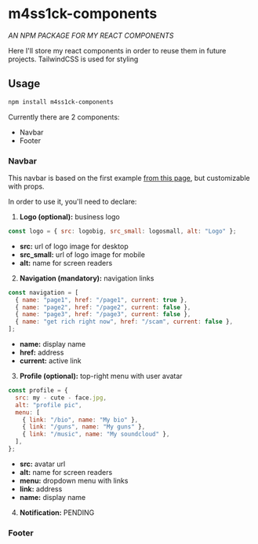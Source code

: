 # m4ss1ck-components

_AN NPM PACKAGE FOR MY REACT COMPONENTS_

Here I'll store my react components in order to reuse them in future projects. TailwindCSS is used for styling

## **Usage**

```sh
npm install m4ss1ck-components
```

Currently there are 2 components:

- Navbar
- Footer

### **Navbar**

This navbar is based on the first example [from this page](https://tailwindui.com/components/application-ui/navigation/navbars), but customizable with props.

In order to use it, you'll need to declare:

1. **Logo (optional):** business logo

```js
const logo = { src: logobig, src_small: logosmall, alt: "Logo" };
```

- **src:** url of logo image for desktop
- **src_small:** url of logo image for mobile
- **alt:** name for screen readers

2. **Navigation (mandatory):** navigation links

```js
const navigation = [
  { name: "page1", href: "/page1", current: true },
  { name: "page2", href: "/page2", current: false },
  { name: "page3", href: "/page3", current: false },
  { name: "get rich right now", href: "/scam", current: false },
];
```

- **name:** display name
- **href:** address
- **current:** active link

3. **Profile (optional):** top-right menu with user avatar

```js
const profile = {
  src: my - cute - face.jpg,
  alt: "profile pic",
  menu: [
    { link: "/bio", name: "My bio" },
    { link: "/guns", name: "My guns" },
    { link: "/music", name: "My soundcloud" },
  ],
};
```

- **src:** avatar url
- **alt:** name for screen readers
- **menu:** dropdown menu with links
- **link:** address
- **name:** display name

4. **Notification:** PENDING

### **Footer**
